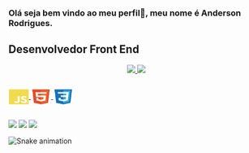 ### Olá seja bem vindo ao meu perfil👋, meu nome é Anderson  Rodrigues. 
## Desenvolvedor Front End

<div align="center">
  <a href="https://github.com/AndersonRS080">
  <img height="180em" src="https://github-readme-stats.vercel.app/api?username=AndersonRodrigs&show_icons=true&theme=tokyonight&include_all_commits=true&count_private=true"/>
  <img height="180em" src="https://github-readme-stats.vercel.app/api/top-langs/?username=AndersonRodrigs&layout=compact&langs_count=7&theme=tokyonight"/> 
</div>
 
##

<div style="display: inline_block"<br>
   <img align="center"  height="30" width="40" src="https://raw.githubusercontent.com/devicons/devicon/master/icons/javascript/javascript-plain.svg">
  
  <!--<img align="center" height="30" width="40" src="https://raw.githubusercontent.com/devicons/devicon/master/icons/react/react-original.svg">-->
  <img align="center" height="30" width="40" src="https://raw.githubusercontent.com/devicons/devicon/master/icons/html5/html5-original.svg">
  <img align="center"  height="30" width="40" src="https://raw.githubusercontent.com/devicons/devicon/master/icons/css3/css3-original.svg">
</div>

          
##

<div> 
    <a href="https://www.linkedin.com/in/anderson-r-souza" target="_blank"><img src="https://img.shields.io/badge/-LinkedIn-%230077B5?style=for-the-badge&logo=linkedin&logoColor=white" target="_blank"></a> 
  <a href="https://www.instagram.com/invites/contact/?i=1ptlfmij9zrtk&utm_content=3fj24kf" target="_blank"><img src="https://img.shields.io/badge/-Instagram-%23E4405F?style=for-the-badge&logo=instagram&logoColor=white" target="_blank"></a>
  <a href = "mailto:anderson.rodriguesouz@gmail.com"><img src="https://img.shields.io/badge/-Gmail-%23333?style=for-the-badge&logo=gmail&logoColor=white" target="_blank"></a>

 
  ![Snake animation](https://github.com/AndersonRodrigs/AndersonRodrigs/blob/output/github-contribution-grid-snake.svg)
 
</div>








<!--
Here are some ideas to get you started:
- 🔭 I’m currently working on ...
- 🌱 I’m currently learning ...
- 👯 I’m looking to collaborate on ...
- 🤔 I’m looking for help with ...
- 💬 Ask me about ...
- 📫 How to reach me: ...
- 😄 Pronouns: ...
- ⚡ Fun fact: ...
-->
